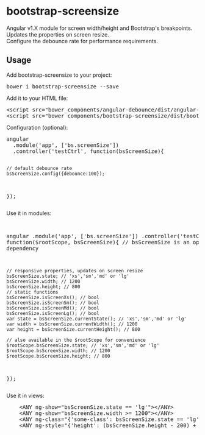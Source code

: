 # bootstrap-screensize
Angular v1.X module for screen width/height and Bootstrap's breakpoints.
<br>
Updates the properties on screen resize.
<br>
Configure the debounce rate for performance requirements.
<h2>Usage</h2>
<p>Add bootstrap-screensize to your project:</p>
<pre>bower i bootstrap-screensize --save</pre>
<p>Add it to your HTML file:</p>
<div>
<pre>
&lt;script src="bower_components/angular-debounce/dist/angular-debounce.min.js"&gt;&lt;/script&gt;
&lt;script src="bower_components/bootstrap-screensize/dist/bootstrap-screensize.min.js"&gt;&lt;/script&gt;
</pre>
</div>
<p>Configuration (optional):</p>
<pre>
angular
  .module('app', ['bs.screenSize'])
  .controller('testCtrl', function(bsScreenSize){
    
    // default debounce rate
    bsScreenSize.config({debounce:100});
    
  });
</pre>
<p>Use it in modules:</p>
<pre>

angular
  .module('app', ['bs.screenSize'])
  .controller('testCtrl', function($rootScope, bsScreenSize){ // bsScreenSize is an optional dependency

    // responsive properties, updates on screen resize
    bsScreenSize.state; // 'xs','sm','md' or 'lg'
    bsScreenSize.width; // 1200
    bsScreenSize.height; // 800
    // static functions
    bsScreenSize.isScreenXs(); // bool
    bsScreenSize.isScreenSm(); // bool
    bsScreenSize.isScreenMd(); // bool
    bsScreenSize.isScreenLg(); // bool
    var state = bsScreenSize.currentState(); // 'xs','sm','md' or 'lg'
    var width = bsScreenSize.currentWidth(); // 1200
    var height = bsScreenSize.currentHeight(); // 800

    // also available in the $rootScope for convenience
    $rootScope.bsScreenSize.state; // 'xs','sm','md' or 'lg'
    $rootScope.bsScreenSize.width; // 1200
    $rootScope.bsScreenSize.height; // 800
    
  });
</pre>

<p>Use it in views:</p>
<pre>
    &lt;ANY ng-show="bsScreenSize.state == 'lg'"&gt;&lt;/ANY&gt;
    &lt;ANY ng-show="bsScreenSize.width >= 1200"&gt;&lt;/ANY&gt;
    &lt;ANY ng-class="{'some-class': bsScreenSize.state == 'lg'}"&gt;&lt;/ANY&gt;
    &lt;ANY ng-style="{'height': (bsScreenSize.height - 200) + 'px', 'margin-top': (bsScreenSize.state == 'xs')?'0':'10px' }"&gt;&lt;/ANY&gt;
</pre>
